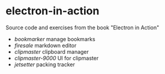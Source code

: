 # electron-in-action
Source code and exercises from the book "Electron in Action"
* *bookmarker* manage bookmarks
* *firesale* markdown editor
* *clipmaster* clipboard manager
* *clipmaster-9000* UI for clipmaster
* *jetsetter* packing tracker